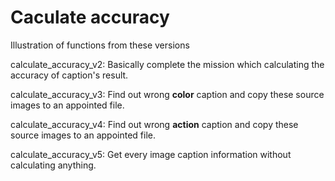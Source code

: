 
# Caculate accuracy

Illustration of functions from these versions
  
calculate_accuracy_v2:
Basically complete the mission which calculating the accuracy of caption's result.
    
calculate_accuracy_v3:
Find out wrong **color** caption and copy these source images to an appointed file.
   
calculate_accuracy_v4:
Find out wrong **action** caption and copy these source images to an appointed file.
    
calculate_accuracy_v5:
Get every image caption information without calculating anything.

